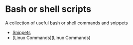 # Bash or shell scripts

A collection of useful bash or shell commands and snippets

- [Snippets](Snippets)
- [Linux Commands](Linux Commands)

